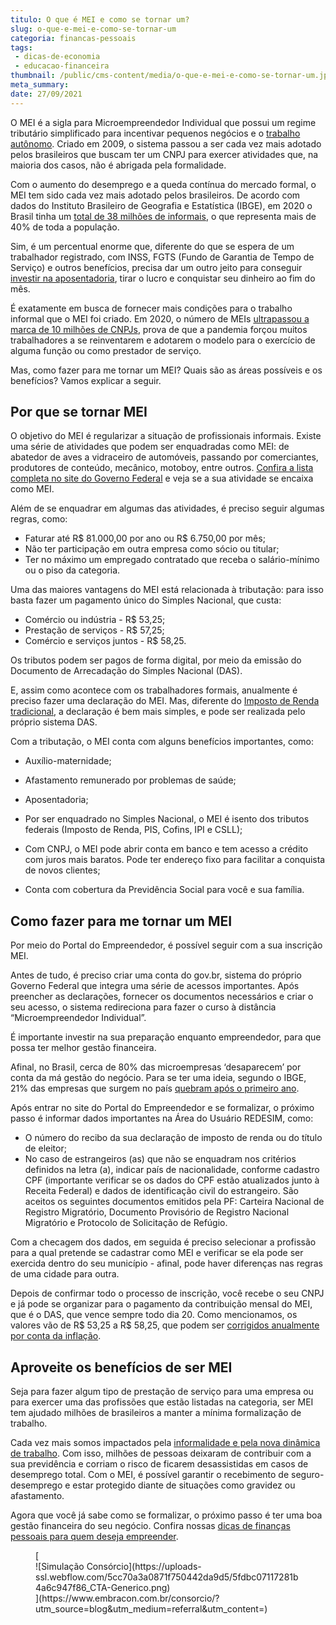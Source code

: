 ```yaml
---
titulo: O que é MEI e como se tornar um?
slug: o-que-e-mei-e-como-se-tornar-um
categoria: financas-pessoais
tags:
 - dicas-de-economia
 - educacao-financeira
thumbnail: /public/cms-content/media/o-que-e-mei-e-como-se-tornar-um.jpg
meta_summary: 
date: 27/09/2021
---
```

O MEI é a sigla para Microempreendedor Individual que possui um regime tributário simplificado para incentivar pequenos negócios e o [trabalho autônomo](https://www.embracon.com.br/blog/consorcio-para-autonomos-e-profissionais-liberais). Criado em 2009, o sistema passou a ser cada vez mais adotado pelos brasileiros que buscam ter um CNPJ para exercer atividades que, na maioria dos casos, não é abrigada pela formalidade.

Com o aumento do desemprego e a queda contínua do mercado formal, o MEI tem sido cada vez mais adotado pelos brasileiros. De acordo com dados do Instituto Brasileiro de Geografia e Estatística (IBGE), em 2020 o Brasil tinha um [total de 38 milhões de informais](https://agenciabrasil.ebc.com.br/economia/noticia/2020-03/informalidade-cai-mas-atinge-38-milhoes-de-trabalhadores), o que representa mais de 40% de toda a população.

Sim, é um percentual enorme que, diferente do que se espera de um trabalhador registrado, com INSS, FGTS (Fundo de Garantia de Tempo de Serviço) e outros benefícios, precisa dar um outro jeito para conseguir [investir na aposentadoria](https://www.embracon.com.br/blog/como-manter-as-financas-saudaveis-para-uma-aposentadoria-tranquila), tirar o lucro e conquistar seu dinheiro ao fim do mês.

É exatamente em busca de fornecer mais condições para o trabalho informal que o MEI foi criado. Em 2020, o número de MEIs [ultrapassou a marca de 10 milhões de CNPJs](https://g1.globo.com/economia/noticia/2020/04/27/numero-de-meis-no-pais-ultrapassa-a-marca-de-10-milhoes.ghtml), prova de que a pandemia forçou muitos trabalhadores a se reinventarem e adotarem o modelo para o exercício de alguma função ou como prestador de serviço.

Mas, como fazer para me tornar um MEI? Quais são as áreas possíveis e os benefícios? Vamos explicar a seguir.

Por que se tornar MEI 
----------------------

O objetivo do MEI é regularizar a situação de profissionais informais. Existe uma série de atividades que podem ser enquadradas como MEI: de abatedor de aves a vidraceiro de automóveis, passando por comerciantes, produtores de conteúdo, mecânico, motoboy, entre outros. [Confira a lista completa no site do Governo Federal](https://www.gov.br/empresas-e-negocios/pt-br/empreendedor/quero-ser-mei/atividades-permitidas) e veja se a sua atividade se encaixa como MEI.

Além de se enquadrar em algumas das atividades, é preciso seguir algumas regras, como:

- Faturar até R$ 81.000,00 por ano ou R$ 6.750,00 por mês;
- Não ter participação em outra empresa como sócio ou titular;
- Ter no máximo um empregado contratado que receba o salário-mínimo ou o piso da categoria.

Uma das maiores vantagens do MEI está relacionada à tributação: para isso basta fazer um pagamento único do Simples Nacional, que custa:

- Comércio ou indústria - R$ 53,25;
- Prestação de serviços - R$ 57,25;
- Comércio e serviços juntos - R$ 58,25.

Os tributos podem ser pagos de forma digital, por meio da emissão do Documento de Arrecadação do Simples Nacional (DAS).

E, assim como acontece com os trabalhadores formais, anualmente é preciso fazer uma declaração do MEI. Mas, diferente do [Imposto de Renda tradicional](https://www.embracon.com.br/blog/imposto-de-renda-2021-como-declarar-o-consorcio), a declaração é bem mais simples, e pode ser realizada pelo próprio sistema DAS.

Com a tributação, o MEI conta com alguns benefícios importantes, como:

- Auxílio-maternidade;
- Afastamento remunerado por problemas de saúde;
- Aposentadoria;
- Por ser enquadrado no Simples Nacional, o MEI é isento dos tributos federais (Imposto de Renda, PIS, Cofins, IPI e CSLL);

- Com CNPJ, o MEI pode abrir conta em banco e tem acesso a crédito com juros mais baratos. Pode ter endereço fixo para facilitar a conquista de novos clientes;
- Conta com cobertura da Previdência Social para você e sua família.

Como fazer para me tornar um MEI 
---------------------------------

Por meio do Portal do Empreendedor, é possível seguir com a sua inscrição MEI.

Antes de tudo, é preciso criar uma conta do gov.br, sistema do próprio Governo Federal que integra uma série de acessos importantes. Após preencher as declarações, fornecer os documentos necessários e criar o seu acesso, o sistema redireciona para fazer o curso à distância “Microempreendedor Individual”.

É importante investir na sua preparação enquanto empreendedor, para que possa ter melhor gestão financeira.

Afinal, no Brasil, cerca de 80% das microempresas ‘desaparecem’ por conta da má gestão do negócio. Para se ter uma ideia, segundo o IBGE, 21% das empresas que surgem no país [quebram após o primeiro ano](https://www.suno.com.br/noticias/ibge-empresas-quebram-apos-um-ano/).

Após entrar no site do Portal do Empreendedor e se formalizar, o próximo passo é informar dados importantes na Área do Usuário REDESIM, como:

- O número do recibo da sua declaração de imposto de renda ou do título de eleitor;
- No caso de estrangeiros (as) que não se enquadram nos critérios definidos na letra (a), indicar país de nacionalidade, conforme cadastro CPF (importante verificar se os dados do CPF estão atualizados junto à Receita Federal) e dados de identificação civil do estrangeiro. São aceitos os seguintes documentos emitidos pela PF: Carteira Nacional de Registro Migratório, Documento Provisório de Registro Nacional Migratório e Protocolo de Solicitação de Refúgio.

Com a checagem dos dados, em seguida é preciso selecionar a profissão para a qual pretende se cadastrar como MEI e verificar se ela pode ser exercida dentro do seu município - afinal, pode haver diferenças nas regras de uma cidade para outra.

Depois de confirmar todo o processo de inscrição, você recebe o seu CNPJ e já pode se organizar para o pagamento da contribuição mensal do MEI, que é o DAS, que vence sempre todo dia 20. Como mencionamos, os valores vão de R$ 53,25 a R$ 58,25, que podem ser [corrigidos anualmente por conta da inflação](https://www.embracon.com.br/blog/entenda-a-importancia-da-taxa-selic-e-da-inflacao).

Aproveite os benefícios de ser MEI 
-----------------------------------

Seja para fazer algum tipo de prestação de serviço para uma empresa ou para exercer uma das profissões que estão listadas na categoria, ser MEI tem ajudado milhões de brasileiros a manter a mínima formalização de trabalho.

Cada vez mais somos impactados pela [informalidade e pela nova dinâmica de trabalho](https://www.embracon.com.br/blog/caminhos-possiveis-para-recomecar-para-quem-perdeu-o-emprego-na-pandemia). Com isso, milhões de pessoas deixaram de contribuir com a sua previdência e corriam o risco de ficarem desassistidas em casos de desemprego total. Com o MEI, é possível garantir o recebimento de seguro-desemprego e estar protegido diante de situações como gravidez ou afastamento.

Agora que você já sabe como se formalizar, o próximo passo é ter uma boa gestão financeira do seu negócio. Confira nossas [dicas de finanças pessoais para quem deseja empreender](https://www.embracon.com.br/blog/aprenda-em-poucos-passos-como-empreender-na-crise).

<figure class="w-richtext-figure-type-image w-richtext-align-center">[<div>![Simulação Consórcio](https://uploads-ssl.webflow.com/5cc70a3a0871f750442da9d5/5fdbc07117281b4a6c947f86_CTA-Generico.png)</div>](https://www.embracon.com.br/consorcio/?utm_source=blog&utm_medium=referral&utm_content=)</figure>
